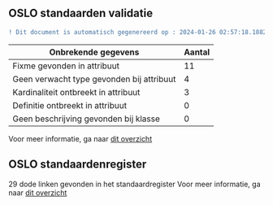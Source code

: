 ## OSLO standaarden validatie
```diff
! Dit document is automatisch gegenereerd op : 2024-01-26 02:57:18.188220
```

| Onbrekende gegevens               | Aantal  |
| ----------------------------              | --------------------------  |
| Fixme gevonden in attribuut               | 11  |
| Geen verwacht type gevonden bij attribuut | 4  |
| Kardinaliteit ontbreekt in attribuut      | 3  |
| Definitie ontbreekt in attribuut          | 0  |
| Geen beschrijving gevonden bij klasse     | 0  |

Voor meer informatie, ga naar [dit overzicht](output/controle_applicatieprofiel.md)

## OSLO standaardenregister

29 dode linken gevonden in het standaardregister
Voor meer informatie, ga naar [dit overzicht](output/dead_links.md)
